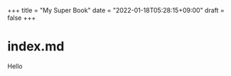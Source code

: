 +++
title = "My Super Book"
date = "2022-01-18T05:28:15+09:00"
draft = false
+++

# index.md

Hello

